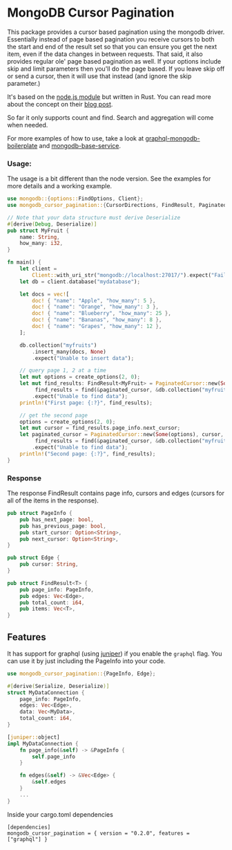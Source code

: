 # MongoDB Cursor Pagination

This package provides a cursor based pagination using the mongodb driver. Essentially instead of
page based pagination you receive cursors to both the start and end of the result set so that you can
ensure you get the next item, even if the data changes in between requests. That said, it also provides 
regular ole' page based pagination as well. If your options include skip and limit parameters then 
you'll do the page based. If you leave skip off or send a cursor, then it will use that instead (and ignore
the skip parameter.)

It's based on the [node.js module](https://github.com/mixmaxhq/mongo-cursor-pagination) but written in Rust.
You can read more about the concept on their [blog post](https://engineering.mixmax.com/blog/api-paging-built-the-right-way/). 

So far it only supports count and find. Search and aggregation will come when needed. 

For more examples of how to use, take a look at [graphql-mongodb-boilerplate](https://github.com/briandeboer/graphql-mongodb-boilerplate) and [mongodb-base-service](https://github.com/briandeboer/mongodb-base-service).

### Usage:
The usage is a bit different than the node version. See the examples for more details and a working example.
```rust
use mongodb::{options::FindOptions, Client};
use mongodb_cursor_pagination::{CursorDirections, FindResult, PaginatedCursor};

// Note that your data structure must derive Deserialize
#[derive(Debug, Deserialize)]
pub struct MyFruit {
    name: String,
    how_many: i32,
}

fn main() {
    let client =
        Client::with_uri_str("mongodb://localhost:27017/").expect("Failed to initialize client.");
    let db = client.database("mydatabase");

    let docs = vec![
        doc! { "name": "Apple", "how_many": 5 },
        doc! { "name": "Orange", "how_many": 3 },
        doc! { "name": "Blueberry", "how_many": 25 },
        doc! { "name": "Bananas", "how_many": 8 },
        doc! { "name": "Grapes", "how_many": 12 },
    ];

    db.collection("myfruits")
        .insert_many(docs, None)
        .expect("Unable to insert data");

    // query page 1, 2 at a time
    let mut options = create_options(2, 0);
    let mut find_results: FindResult<MyFruit> = PaginatedCursor::new(Some(options), None, None)
         find_results = find(&paginated_cursor, &db.collection("myfruits"), None)
        .expect("Unable to find data");
    println!("First page: {:?}", find_results);

    // get the second page
    options = create_options(2, 0);
    let mut cursor = find_results.page_info.next_cursor;
    let paginated_cursor = PaginatedCursor::new(Some(options), cursor, Some(CursorDirections::Next))
         find_results = find(&paginated_cursor, &db.collection("myfruits"), None)
        .expect("Unable to find data");
    println!("Second page: {:?}", find_results);
}
```

### Response
The response FindResult<T> contains page info, cursors and edges (cursors for all of the items in the response).
```rust
pub struct PageInfo {
    pub has_next_page: bool,
    pub has_previous_page: bool,
    pub start_cursor: Option<String>,
    pub next_cursor: Option<String>,
}

pub struct Edge {
    pub cursor: String,
}

pub struct FindResult<T> {
    pub page_info: PageInfo,
    pub edges: Vec<Edge>,
    pub total_count: i64,
    pub items: Vec<T>,
}
```

## Features
It has support for graphql (using [juniper](https://github.com/graphql-rust/juniper)) if you enable the `graphql` flag. You can use it by just including the PageInfo into your code.

```rust
use mongodb_cursor_pagination::{PageInfo, Edge};

#[derive(Serialize, Deserialize)]
struct MyDataConnection {
    page_info: PageInfo,
    edges: Vec<Edge>,
    data: Vec<MyData>,
    total_count: i64,
}

[juniper::object]
impl MyDataConnection {
    fn page_info(&self) -> &PageInfo {
        self.page_info
    }

    fn edges(&self) -> &Vec<Edge> {
        &self.edges
    }
    ...
}
```

Inside your cargo.toml dependencies

```
[dependencies]
mongodb_cursor_pagination = { version = "0.2.0", features = ["graphql"] }
```
